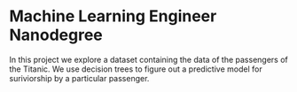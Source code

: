 # Machine Learning Engineer Nanodegree

In this project we explore a dataset containing the data of the passengers of the Titanic. We use decision trees to figure out a predictive model for suriviorship by a particular passenger. 
